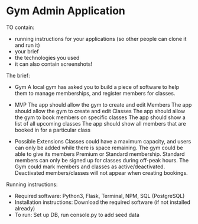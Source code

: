 <h1>Gym Admin Application</h1>

TO contain:
- running instructions for your applications (so other people can clone it and run it)
- your brief
- the technologies you used
- it can also contain screenshots!

The brief:
- Gym
A local gym has asked you to build a piece of software to help them to manage memberships, and register members for classes.

- MVP
The app should allow the gym to create and edit Members
The app should allow the gym to create and edit Classes
The app should allow the gym to book members on specific classes
The app should show a list of all upcoming classes
The app should show all members that are booked in for a particular class

- Possible Extensions
Classes could have a maximum capacity, and users can only be added while there is space remaining.
The gym could be able to give its members Premium or Standard membership. Standard members can only be signed up for classes during off-peak hours.
The Gym could mark members and classes as active/deactivated. Deactivated members/classes will not appear when creating bookings.

Running instructions:
- Required software: Python3, Flask, Terminal, NPM, SQL (PostgreSQL)
- Installation instructions: Download the required software (if not installed already)
- To run: Set up DB, run console.py to add seed data
